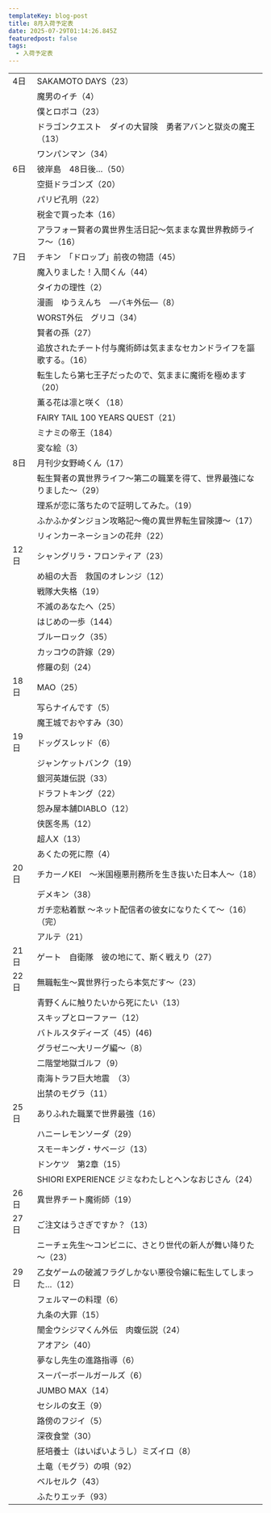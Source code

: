 ```yaml
---
templateKey: blog-post
title: 8月入荷予定表
date: 2025-07-29T01:14:26.845Z
featuredpost: false
tags:
  - 入荷予定表
---
```



<!--\[if !mso]>
<style>
v\:* {behavior:url(#default#VML);}
o\:* {behavior:url(#default#VML);}
x\:* {behavior:url(#default#VML);}
.shape {behavior:url(#default#VML);}
</style>
<!\[endif]-->

|                        |                                      |
| ---------------------- | ------------------------------------ |
| <!--StartFragment-->4日 | SAKAMOTO DAYS（23）                    |
| 　                      | 魔男のイチ（4）                             |
| 　                      | 僕とロボコ（23）                            |
| 　                      | ドラゴンクエスト　ダイの大冒険　勇者アバンと獄炎の魔王（13）      |
| 　                      | ワンパンマン（34）                           |
| 6日                     | 彼岸島　48日後…（50）                        |
| 　                      | 空挺ドラゴンズ（20）                          |
| 　                      | パリピ孔明（22）                            |
| 　                      | 税金で買った本（16）                          |
| 　                      | アラフォー賢者の異世界生活日記～気ままな異世界教師ライフ～（16）    |
| 7日                     | チキン　「ドロップ」前夜の物語（45）                  |
| 　                      | 魔入りました！入間くん（44）                      |
| 　                      | タイカの理性（2）                            |
| 　                      | 漫画　ゆうえんち　―バキ外伝―（8）                   |
| 　                      | WORST外伝　グリコ（34）                      |
| 　                      | 賢者の孫（27）                             |
| 　                      | 追放されたチート付与魔術師は気ままなセカンドライフを謳歌する。（16）  |
| 　                      | 転生したら第七王子だったので、気ままに魔術を極めます（20）       |
| 　                      | 薫る花は凛と咲く（18）                         |
| 　                      | FAIRY TAIL 100 YEARS QUEST（21）       |
| 　                      | ミナミの帝王（184）                          |
| 　                      | 変な絵（3）                               |
| 8日                     | 月刊少女野崎くん（17）                         |
| 　                      | 転生賢者の異世界ライフ～第二の職業を得て、世界最強になりました～（29） |
| 　                      | 理系が恋に落ちたので証明してみた。（19）                |
| 　                      | ふかふかダンジョン攻略記～俺の異世界転生冒険譚～（17）         |
| 　                      | リィンカーネーションの花弁（22）                    |
| 12日                    | シャングリラ・フロンティア（23）　                   |
| 　                      | め組の大吾　救国のオレンジ（12）                    |
| 　                      | 戦隊大失格（19）                            |
| 　                      | 不滅のあなたへ（25）                          |
| 　                      | はじめの一歩（144）                          |
| 　                      | ブルーロック（35）                           |
| 　                      | カッコウの許嫁（29）                          |
| 　                      | 修羅の刻（24）                             |
| 18日                    | MAO（25）                              |
| 　                      | 写らナイんです（5）                           |
| 　                      | 魔王城でおやすみ（30）                         |
| 19日                    | ドッグスレッド（6）                           |
| 　                      | ジャンケットバンク（19）                        |
| 　                      | 銀河英雄伝説（33）                           |
| 　                      | ドラフトキング（22）                          |
| 　                      | 怨み屋本舗DIABLO（12）                      |
| 　                      | 侠医冬馬（12）                             |
| 　                      | 超人X（13）                              |
| 　                      | あくたの死に際（4）                           |
| 20日                    | チカーノKEI　～米国極悪刑務所を生き抜いた日本人～（18）       |
| 　                      | デメキン（38）                             |
| 　                      | ガチ恋粘着獣 ～ネット配信者の彼女になりたくて～（16）（完）      |
| 　                      | アルテ（21）                              |
| 21日                    | ゲート　自衛隊　彼の地にて、斯く戦えり（27）              |
| 22日                    | 無職転生～異世界行ったら本気だす～（23）                |
| 　                      | 青野くんに触りたいから死にたい（13）                  |
| 　                      | スキップとローファー（12）                       |
| 　                      | バトルスタディーズ（45）(46)                    |
| 　                      | グラゼニ～大リーグ編～（8）                       |
| 　                      | 二階堂地獄ゴルフ（9）                          |
| 　                      | 南海トラフ巨大地震　（3）                        |
| 　                      | 出禁のモグラ（11）                           |
| 25日                    | ありふれた職業で世界最強（16）                     |
| 　                      | ハニーレモンソーダ（29）                        |
| 　                      | スモーキング・サベージ（13）                      |
| 　                      | ドンケツ　第2章（15）                         |
| 　                      | SHIORI EXPERIENCE ジミなわたしとヘンなおじさん（24） |
| 26日                    | 異世界チート魔術師（19）                        |
| 27日                    | ご注文はうさぎですか？（13）                      |
| 　                      | ニーチェ先生～コンビニに、さとり世代の新人が舞い降りた～（23）     |
| 29日                    | 乙女ゲームの破滅フラグしかない悪役令嬢に転生してしまった…（12）    |
| 　                      | フェルマーの料理（6）                          |
| 　                      | 九条の大罪（15）                            |
| 　                      | 闇金ウシジマくん外伝　肉蝮伝説（24）                  |
| 　                      | アオアシ（40）                             |
| 　                      | 夢なし先生の進路指導（6）                        |
| 　                      | スーパーボールガールズ（6）                       |
| 　                      | JUMBO MAX（14）                        |
| 　                      | セシルの女王（9）                            |
| 　                      | 路傍のフジイ（5）                            |
| 　                      | 深夜食堂（30）                             |
| 　                      | 胚培養士（はいばいようし）ミズイロ（8）                 |
| 　                      | 土竜（モグラ）の唄（92）                        |
| 　                      | ベルセルク（43）                            |
| 　                      | ふたりエッチ（93）<!--EndFragment-->         |